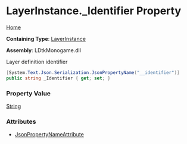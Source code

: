 # LayerInstance\.\_Identifier Property

[Home](../../../README.md)

**Containing Type**: [LayerInstance](../README.md)

**Assembly**: LDtkMonogame\.dll

  
 Layer definition identifier 

```csharp
[System.Text.Json.Serialization.JsonPropertyName("__identifier")]
public string _Identifier { get; set; }
```

### Property Value

[String](https://docs.microsoft.com/en-us/dotnet/api/system.string)

### Attributes

* [JsonPropertyNameAttribute](https://docs.microsoft.com/en-us/dotnet/api/system.text.json.serialization.jsonpropertynameattribute)

